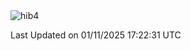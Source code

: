 <img src="https://komarev.com/ghpvc/?username=hibakun&label=Profile%20Views&color=0e75b6&style=flat" alt="hib4" />

<!--START_SECTION:waka-->

 Last Updated on 01/11/2025 17:22:31 UTC
<!--END_SECTION:waka-->
